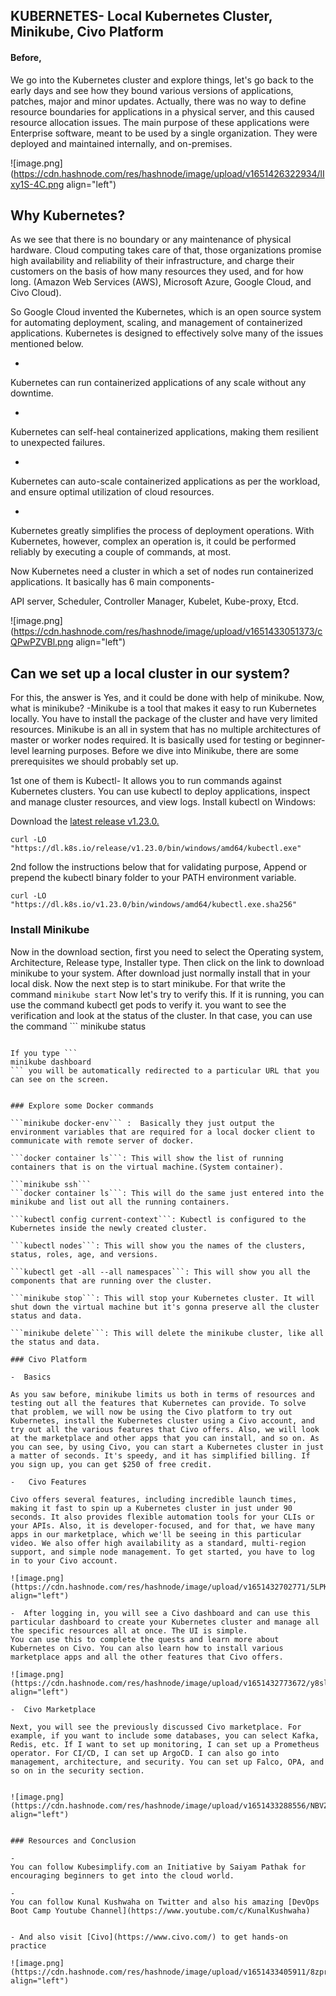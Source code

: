## KUBERNETES- Local Kubernetes Cluster, Minikube, Civo Platform

#### Before,
We go into the Kubernetes cluster and explore things, let's go back to the early days and see how they bound various versions of applications,  patches, major and minor updates. Actually, there was no way to define resource boundaries for applications in a physical server, and this caused resource allocation issues. The main purpose of these applications were Enterprise software, meant to be used by a single organization. They were deployed and maintained internally, and on-premises.


![image.png](https://cdn.hashnode.com/res/hashnode/image/upload/v1651426322934/lIxy1S-4C.png align="left")

## Why Kubernetes?

As we see that there is no boundary or any maintenance of physical hardware. Cloud computing takes care of that, those organizations promise high availability and reliability of their infrastructure, and charge their customers on the basis of how many resources they used, and for how long. (Amazon Web Services (AWS), Microsoft Azure, Google Cloud, and Civo Cloud).

So Google Cloud invented the Kubernetes, which is an open source system for automating deployment, scaling, and management of containerized applications. Kubernetes is designed to effectively solve many of the issues mentioned below.

- 
Kubernetes can run containerized applications of any scale without any downtime.

- 
Kubernetes can self-heal containerized applications, making them resilient to unexpected failures.

- 
Kubernetes can auto-scale containerized applications as per the workload, and ensure optimal utilization of cloud resources.

- 
Kubernetes greatly simplifies the process of deployment operations. With Kubernetes, however, complex an operation is, it could be performed reliably by executing a couple of commands, at most.

Now Kubernetes need a cluster in which a set of nodes run containerized applications. It basically has 6 main components-

API server, Scheduler, Controller Manager, Kubelet, Kube-proxy, Etcd.


![image.png](https://cdn.hashnode.com/res/hashnode/image/upload/v1651433051373/cQPwPZVBl.png align="left")

## Can we set up a local cluster in our system?

For this, the answer is Yes, and it could be done with help of minikube. Now, what is minikube? -Minikube is a tool that makes it easy to run Kubernetes locally. You have to install the package of the cluster and have very limited resources. Minikube is an all in system that has no multiple architectures of master or worker nodes required. It is basically used for testing or beginner-level learning purposes.
Before we dive into Minikube, there are some prerequisites we should probably set up.

1st one of them is Kubectl- It allows you to run commands against Kubernetes clusters. You can use kubectl to deploy applications, inspect and manage cluster resources, and view logs.
Install kubectl on Windows:

Download the [latest release v1.23.0.](https://kubernetes.io/docs/tasks/tools/install-kubectl-windows/#install-kubectl-binary-with-curl-on-windows)
```
curl -LO "https://dl.k8s.io/release/v1.23.0/bin/windows/amd64/kubectl.exe"
```

2nd follow the instructions below that for validating purpose, Append or prepend the kubectl binary folder to your PATH environment variable.

```
curl -LO "https://dl.k8s.io/v1.23.0/bin/windows/amd64/kubectl.exe.sha256"
```

### Install Minikube

Now in the download section, first you need to select the Operating system, Architecture, Release type, Installer type. Then click on the link to download minikube to your system. 
After download just normally install that in your local disk.
Now the next step is to start minikube. For that write the command 
```minikube start```
Now let's try to verify this. If it is running, you can use the command kubectl get pods to verify it. 
you want to see the verification and look at the status of the cluster. In that case, you can use the command ```
minikube status
``` and you will see Kube configured, API server kubelet, host, and type control plane, and everything listed over. 

If you type ```
minikube dashboard
``` you will be automatically redirected to a particular URL that you can see on the screen.


### Explore some Docker commands

```minikube docker-env``` :  Basically they just output the environment variables that are required for a local docker client to communicate with remote server of docker.

```docker container ls```: This will show the list of running containers that is on the virtual machine.(System container).

```minikube ssh```
```docker container ls```: This will do the same just entered into the minikube and list out all the running containers.

```kubectl config current-context```: Kubectl is configured to the Kubernetes inside the newly created cluster.

```kubectl nodes```: This will show you the names of the clusters, status, roles, age, and versions.

```kubectl get -all --all namespaces```: This will show you all the components that are running over the cluster.

```minikube stop```: This will stop your Kubernetes cluster. It will shut down the virtual machine but it's gonna preserve all the cluster status and data.

```minikube delete```: This will delete the minikube cluster, like all the status and data.

### Civo Platform 

-  Basics

As you saw before, minikube limits us both in terms of resources and testing out all the features that Kubernetes can provide. To solve that problem, we will now be using the Civo platform to try out Kubernetes, install the Kubernetes cluster using a Civo account, and try out all the various features that Civo offers. Also, we will look at the marketplace and other apps that you can install, and so on. As you can see, by using Civo, you can start a Kubernetes cluster in just a matter of seconds. It's speedy, and it has simplified billing. If you sign up, you can get $250 of free credit.

-   Civo Features

Civo offers several features, including incredible launch times, making it fast to spin up a Kubernetes cluster in just under 90 seconds. It also provides flexible automation tools for your CLIs or your APIs. Also, it is developer-focused, and for that, we have many apps in our marketplace, which we'll be seeing in this particular video. We also offer high availability as a standard, multi-region support, and simple node management. To get started, you have to log in to your Civo account.

![image.png](https://cdn.hashnode.com/res/hashnode/image/upload/v1651432702771/5LPK11wIb.png align="left")

-  After logging in, you will see a Civo dashboard and can use this particular dashboard to create your Kubernetes cluster and manage all the specific resources all at once. The UI is simple.
You can use this to complete the quests and learn more about Kubernetes on Civo. You can also learn how to install various marketplace apps and all the other features that Civo offers.

![image.png](https://cdn.hashnode.com/res/hashnode/image/upload/v1651432773672/y8sl4Auan.png align="left")

-  Civo Marketplace

Next, you will see the previously discussed Civo marketplace. For example, if you want to include some databases, you can select Kafka, Redis, etc. If I want to set up monitoring, I can set up a Prometheus operator. For CI/CD, I can set up ArgoCD. I can also go into management, architecture, and security. You can set up Falco, OPA, and so on in the security section.


![image.png](https://cdn.hashnode.com/res/hashnode/image/upload/v1651433288556/NBVZt3Ic6.png align="left")


### Resources and Conclusion

- 
You can follow Kubesimplify.com an Initiative by Saiyam Pathak for encouraging beginners to get into the cloud world.

- 
You can follow Kunal Kushwaha on Twitter and also his amazing [DevOps Boot Camp Youtube Channel](https://www.youtube.com/c/KunalKushwaha)


- And also visit [Civo](https://www.civo.com/) to get hands-on practice

![image.png](https://cdn.hashnode.com/res/hashnode/image/upload/v1651433405911/8zprlAtDs.png align="left")
